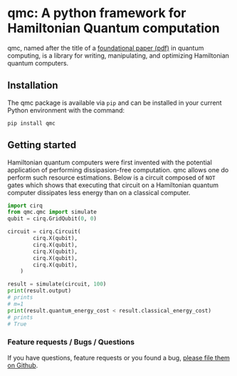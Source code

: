 
# qmc: A python framework for Hamiltonian Quantum computation
qmc, named after the title of a [foundational paper (pdf)](www.quantum-dynamic.eu/doc/feynman85_qmc_optics_letters.pdf) in quantum computing, is a library for writing, manipulating, and optimizing Hamiltonian quantum computers.
## Installation
The qmc package is available via `pip` and can be installed in your current Python environment with the command:

```
pip install qmc
```

## Getting started
Hamiltonian quantum computers were first invented with the potential application of performing dissipasion-free computation. qmc allows one do perform such
resource estimations. Below is a circuit composed of `NOT` gates which shows that executing that circuit on a Hamiltonian quantum computer dissipates less energy than on a classical computer.  
```python
import cirq
from qmc.qmc import simulate
qubit = cirq.GridQubit(0, 0)

circuit = cirq.Circuit(
        cirq.X(qubit),
        cirq.X(qubit),
        cirq.X(qubit),
        cirq.X(qubit),
        cirq.X(qubit),
    )

result = simulate(circuit, 100)
print(result.output)
# prints
# m=1
print(result.quantum_energy_cost < result.classical_energy_cost)
# prints
# True
```

### Feature requests / Bugs / Questions
If you have questions, feature requests or you found a bug, [please file them on Github](https://github.com/vtomole/qmc/issues).
